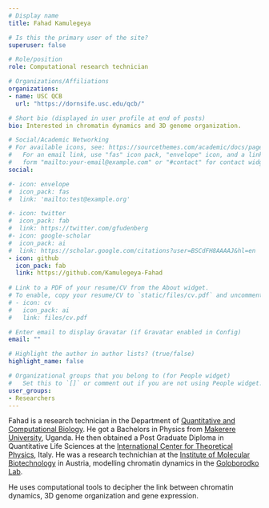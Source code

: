 ```yaml
---
# Display name
title: Fahad Kamulegeya

# Is this the primary user of the site?
superuser: false

# Role/position
role: Computational research technician

# Organizations/Affiliations
organizations:
- name: USC QCB
  url: "https://dornsife.usc.edu/qcb/"

# Short bio (displayed in user profile at end of posts)
bio: Interested in chromatin dynamics and 3D genome organization.

# Social/Academic Networking
# For available icons, see: https://sourcethemes.com/academic/docs/page-builder/#icons
#   For an email link, use "fas" icon pack, "envelope" icon, and a link in the
#   form "mailto:your-email@example.com" or "#contact" for contact widget.
social:

#- icon: envelope
#  icon_pack: fas
#  link: 'mailto:test@example.org'

#- icon: twitter
#  icon_pack: fab
#  link: https://twitter.com/gfudenberg
#- icon: google-scholar
#  icon_pack: ai
#  link: https://scholar.google.com/citations?user=BSCdFH8AAAAJ&hl=en
- icon: github
  icon_pack: fab
  link: https://github.com/Kamulegeya-Fahad
  
# Link to a PDF of your resume/CV from the About widget.
# To enable, copy your resume/CV to `static/files/cv.pdf` and uncomment the lines below.
# - icon: cv
#   icon_pack: ai
#   link: files/cv.pdf

# Enter email to display Gravatar (if Gravatar enabled in Config)
email: ""

# Highlight the author in author lists? (true/false)
highlight_name: false

# Organizational groups that you belong to (for People widget)
#   Set this to `[]` or comment out if you are not using People widget.
user_groups:
- Researchers
---
```


Fahad is a research technician in the Department of [Quantitative and Computational Biology](https://www.qcb-dornsife.usc.edu/). 
He got a Bachelors in Physics from [Makerere University](https://www.mak.ac.ug), Uganda.
He then obtained a Post Graduate Diploma in Quantitative Life Sciences at the [International Center for Theoretical Physics](https://www.ictp.it), Italy.
He was a research technichian at the [Institute of Molecular Biotechnology](https://www.oeaw.ac.at/imba/home) in Austria, modelling chromatin dynamics in the [Goloborodko Lab](https://www.oeaw.ac.at/imba/research/anton-goloborodko). 

He uses computational tools to decipher the link between chromatin dynamics, 3D genome organization and gene expression. 


